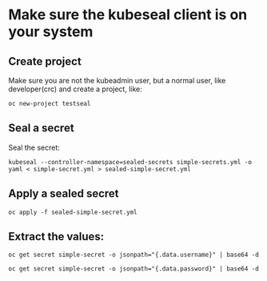# Make sure the kubeseal client is on your system

## Create project
Make sure you are not the kubeadmin user, but a normal user, like developer(crc) and create a project, like:

```
oc new-project testseal
```

## Seal a secret
Seal the secret:

``` 
kubeseal --controller-namespace=sealed-secrets simple-secrets.yml -o yaml < simple-secret.yml > sealed-simple-secret.yml
```

## Apply a sealed secret

```
oc apply -f sealed-simple-secret.yml
```

## Extract the values:

```
oc get secret simple-secret -o jsonpath="{.data.username}" | base64 -d

oc get secret simple-secret -o jsonpath="{.data.password}" | base64 -d
```

